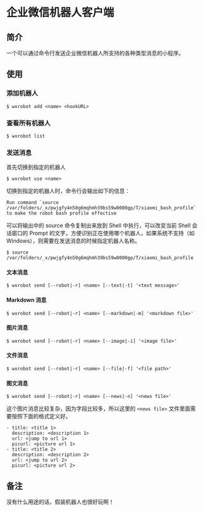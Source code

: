 # 企业微信机器人客户端

## 简介

一个可以通过命令行发送企业微信机器人所支持的各种类型消息的小程序。

## 使用

### 添加机器人

```
$ wxrobot add <name> <hookURL>
```

### 查看所有机器人
```
$ wxrobot list
```

### 发送消息

首先切换到指定的机器人

```
$ wxrobot use <name>
```

切换到指定的机器人时，命令行会输出如下的信息：

```
Run command `source /var/folders/_x/pwjgfy4n50g6mqhmh39bs59w0000gp/T/xiaomi_bash_profile` to make the robot bash profile effective
```

可以将输出中的 source 命令复制出来放到 Shell 中执行，可以改变当前 Shell 会话窗口的 Prompt 的文字，方便识别正在使用哪个机器人，如果系统不支持（如Windows），则需要在发送消息的时候指定机器人名称。

```
$ source /var/folders/_x/pwjgfy4n50g6mqhmh39bs59w0000gp/T/xiaomi_bash_profile
```

#### 文本消息

```
$ wxrobot send [--robot|-r] <name> [--text|-t] '<text message>'
```
#### Markdown 消息

```
$ wxrobot send [--robot|-r] <name> [--markdown|-m] '<markdown file>'
```

#### 图片消息

```
$ wxrobot send [--robot|-r] <name> [--image|-i] '<image file>'
```

#### 文件消息

```
$ wxrobot send [--robot|-r] <name> [--file|-f] '<file path>'
```

#### 图文消息

```
$ wxrobot send [--robot|-r] <name> [--news|-n] '<news file>'
```

这个图片消息比较复杂，因为字段比较多，所以这里的 `<news file>` 文件里面需要按照下面的格式定义好。

```
- title: <title 1>
  description: <description 1>
  url: <jump to url 1>
  picurl: <picture url 1>
- title: <title 2>
  description: <description 2>
  url: <jump to url 2>
  picurl: <picture url 2>
```

## 备注

没有什么用途的话，假装机器人也很好玩啊！